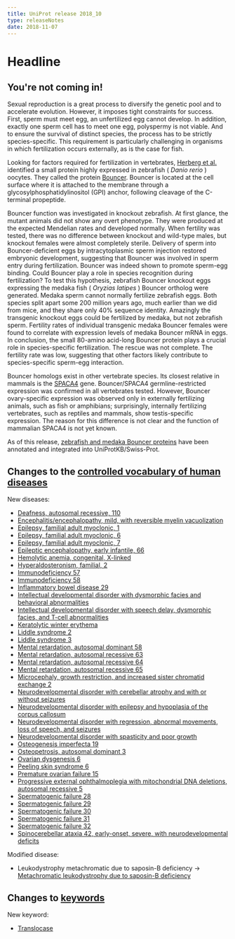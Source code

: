 ```yaml
---
title: UniProt release 2018_10
type: releaseNotes
date: 2018-11-07
---
```


# Headline

## You're not coming in!

Sexual reproduction is a great process to diversify the genetic pool and to accelerate evolution. However, it imposes tight constraints for success. First, sperm must meet egg, an unfertilized egg cannot develop. In addition, exactly one sperm cell has to meet one egg, polyspermy is not viable. And to ensure the survival of distinct species, the process has to be strictly species-specific. This requirement is particularly challenging in organisms in which fertilization occurs externally, as is the case for fish.

Looking for factors required for fertilization in vertebrates, [Herberg et al.](https://www.ncbi.nlm.nih.gov/pubmed/30190407) identified a small protein highly expressed in zebrafish ( _Danio rerio_ ) oocytes. They called the protein [Bouncer](https://www.uniprot.org/uniprotkb/P0DPQ9). Bouncer is located at the cell surface where it is attached to the membrane through a glycosylphosphatidylinositol (GPI) anchor, following cleavage of the C-terminal propeptide.

Bouncer function was investigated in knockout zebrafish. At first glance, the mutant animals did not show any overt phenotype. They were produced at the expected Mendelian rates and developed normally. When fertility was tested, there was no difference between knockout and wild-type males, but knockout females were almost completely sterile. Delivery of sperm into Bouncer-deficient eggs by intracytoplasmic sperm injection restored embryonic development, suggesting that Bouncer was involved in sperm entry during fertilization. Bouncer was indeed shown to promote sperm-egg binding. Could Bouncer play a role in species recognition during fertilization? To test this hypothesis, zebrafish Bouncer knockout eggs expressing the medaka fish ( _Oryzias latipes_ ) Bouncer ortholog were generated. Medaka sperm cannot normally fertilize zebrafish eggs. Both species split apart some 200 million years ago, much earlier than we did from mice, and they share only 40% sequence identity. Amazingly the transgenic knockout eggs could be fertilized by medaka, but not zebrafish sperm. Fertility rates of individual transgenic medaka Bouncer females were found to correlate with expression levels of medaka Bouncer mRNA in eggs. In conclusion, the small 80-amino acid-long Bouncer protein plays a crucial role in species-specific fertilization. The rescue was not complete. The fertility rate was low, suggesting that other factors likely contribute to species-specific sperm-egg interaction.

Bouncer homologs exist in other vertebrate species. Its closest relative in mammals is the [SPACA4](https://www.uniprot.org/uniprotkb?query=gene:SPACA4+AND+reviewed:true) gene. Bouncer/SPACA4 germline-restricted expression was confirmed in all vertebrates tested. However, Bouncer ovary-specific expression was observed only in externally fertilizing animals, such as fish or amphibians; surprisingly, internally fertilizing vertebrates, such as reptiles and mammals, show testis-specific expression. The reason for this difference is not clear and the function of mammalian SPACA4 is not yet known.

As of this release, [zebrafish and medaka Bouncer proteins](https://www.uniprot.org/uniprotkb?query=name:bouncer+AND+reviewed:true) have been annotated and integrated into UniProtKB/Swiss-Prot.

## Changes to the [controlled vocabulary of human diseases](https://ftp.uniprot.org/pub/databases/uniprot/current_release/knowledgebase/complete/docs/humdisease)

New diseases:

- [Deafness, autosomal recessive, 110](https://www.uniprot.org/diseases/DI-05316)
- [Encephalitis/encephalopathy, mild, with reversible myelin vacuolization](https://www.uniprot.org/diseases/DI-05330)
- [Epilepsy, familial adult myoclonic, 1](https://www.uniprot.org/diseases/DI-05296)
- [Epilepsy, familial adult myoclonic, 6](https://www.uniprot.org/diseases/DI-05297)
- [Epilepsy, familial adult myoclonic, 7](https://www.uniprot.org/diseases/DI-05298)
- [Epileptic encephalopathy, early infantile, 66](https://www.uniprot.org/diseases/DI-05304)
- [Hemolytic anemia, congenital, X-linked](https://www.uniprot.org/diseases/DI-05302)
- [Hyperaldosteronism, familial, 2](https://www.uniprot.org/diseases/DI-05322)
- [Immunodeficiency 57](https://www.uniprot.org/diseases/DI-05328)
- [Immunodeficiency 58](https://www.uniprot.org/diseases/DI-05329)
- [Inflammatory bowel disease 29](https://www.uniprot.org/diseases/DI-05306)
- [Intellectual developmental disorder with dysmorphic facies and behavioral abnormalities](https://www.uniprot.org/diseases/DI-05311)
- [Intellectual developmental disorder with speech delay, dysmorphic facies, and T-cell abnormalities](https://www.uniprot.org/diseases/DI-05315)
- [Keratolytic winter erythema](https://www.uniprot.org/diseases/DI-05321)
- [Liddle syndrome 2](https://www.uniprot.org/diseases/DI-05331)
- [Liddle syndrome 3](https://www.uniprot.org/diseases/DI-05332)
- [Mental retardation, autosomal dominant 58](https://www.uniprot.org/diseases/DI-05326)
- [Mental retardation, autosomal recessive 63](https://www.uniprot.org/diseases/DI-05317)
- [Mental retardation, autosomal recessive 64](https://www.uniprot.org/diseases/DI-05318)
- [Mental retardation, autosomal recessive 65](https://www.uniprot.org/diseases/DI-05327)
- [Microcephaly, growth restriction, and increased sister chromatid exchange 2](https://www.uniprot.org/diseases/DI-05320)
- [Neurodevelopmental disorder with cerebellar atrophy and with or without seizures](https://www.uniprot.org/diseases/DI-05303)
- [Neurodevelopmental disorder with epilepsy and hypoplasia of the corpus callosum](https://www.uniprot.org/diseases/DI-05312)
- [Neurodevelopmental disorder with regression, abnormal movements, loss of speech, and seizures](https://www.uniprot.org/diseases/DI-05310)
- [Neurodevelopmental disorder with spasticity and poor growth](https://www.uniprot.org/diseases/DI-05305)
- [Osteogenesis imperfecta 19](https://www.uniprot.org/diseases/DI-05299)
- [Osteopetrosis, autosomal dominant 3](https://www.uniprot.org/diseases/DI-05323)
- [Ovarian dysgenesis 6](https://www.uniprot.org/diseases/DI-05300)
- [Peeling skin syndrome 6](https://www.uniprot.org/diseases/DI-05307)
- [Premature ovarian failure 15](https://www.uniprot.org/diseases/DI-05319)
- [Progressive external ophthalmoplegia with mitochondrial DNA deletions, autosomal recessive 5](https://www.uniprot.org/diseases/DI-05301)
- [Spermatogenic failure 28](https://www.uniprot.org/diseases/DI-05308)
- [Spermatogenic failure 29](https://www.uniprot.org/diseases/DI-05313)
- [Spermatogenic failure 30](https://www.uniprot.org/diseases/DI-05324)
- [Spermatogenic failure 31](https://www.uniprot.org/diseases/DI-05314)
- [Spermatogenic failure 32](https://www.uniprot.org/diseases/DI-05325)
- [Spinocerebellar ataxia 42, early-onset, severe, with neurodevelopmental deficits](https://www.uniprot.org/diseases/DI-05309)

Modified disease:

- Leukodystrophy metachromatic due to saposin-B deficiency -&gt; [Metachromatic leukodystrophy due to saposin-B deficiency](https://www.uniprot.org/diseases/DI-02744)

## Changes to [keywords](https://ftp.uniprot.org/pub/databases/uniprot/current_release/knowledgebase/complete/docs/keywlist)

New keyword:

- [Translocase](https://www.uniprot.org/keywords/KW-1278)
